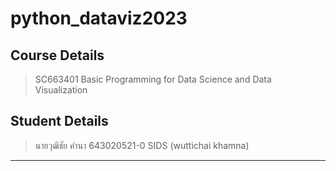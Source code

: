 # python_dataviz2023 #
## Course Details  ##
> SC663401 Basic Programming for Data Science and Data Visualization
## Student Details ## 
> นายวุฒิชัย คำนา  643020521-0 SIDS (wuttichai khamna)
--------------------------------------------------------------
